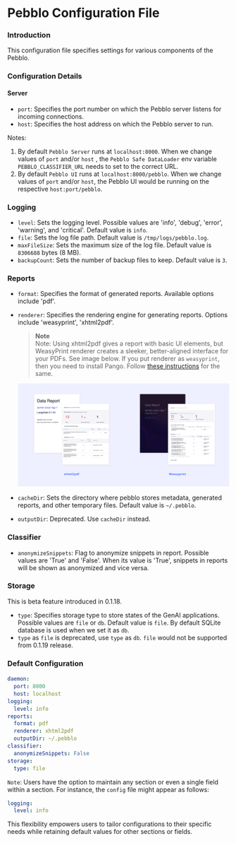 # Pebblo Configuration File

### Introduction

This configuration file specifies settings for various components of the Pebblo.

### Configuration Details

#### Server

- `port`: Specifies the port number on which the Pebblo server listens for incoming connections.
- `host`: Specifies the host address on which the Pebblo server to run.

Notes:

1. By default `Pebblo Server` runs at `localhost:8000`. When we change values of `port` and/or `host` , the `Pebblo Safe DataLoader` env variable `PEBBLO_CLASSIFIER_URL` needs to set to the correct URL.
2. By default `Pebblo UI` runs at `localhost:8000/pebblo`. When we change values of `port` and/or `host`, the Pebblo UI would be running on the respective `host:port/pebblo`.

### Logging

- `level`: Sets the logging level. Possible values are 'info', 'debug', 'error', 'warning', and 'critical'. Default value is `info`.
- `file`: Sets the log file path. Default value is `/tmp/logs/pebblo.log`.
- `maxFileSize`: Sets the maximum size of the log file. Default value is `8306688` bytes (8 MB).
- `backupCount`: Sets the number of backup files to keep. Default value is `3`.

### Reports

- `format`: Specifies the format of generated reports. Available options include 'pdf'.
- `renderer`: Specifies the rendering engine for generating reports. Options include 'weasyprint', 'xhtml2pdf'.

  > **Note**  
  >  Note: Using xhtml2pdf gives a report with basic UI elements, but WeasyPrint renderer creates a sleeker, better-aligned interface for your PDFs. See image below. If you put renderer as `weasyprint`, then you need to install Pango. Follow [these instructions](./installation.md#install-weasyprint-library) for the same.

  ![Pebblo Reports](../static/img/report-comparision.png)

- `cacheDir`: Sets the directory where pebblo stores metadata, generated reports, and other temporary files. Default value is `~/.pebblo`.
- `outputDir`: Deprecated. Use `cacheDir` instead.

### Classifier

- `anonymizeSnippets`: Flag to anonymize snippets in report. Possible values are 'True' and 'False'. When its value is 'True', snippets in reports will be shown as anonymized and vice versa.

### Storage
This is beta feature introduced in 0.1.18.
- `type`: Specifies storage type to store states of the GenAI applications. Possible values are `file` or `db`.  Default value is `file`. By default SQLite database is used when we set it as `db`.
- `type` as `file` is deprecated, use `type` as `db`. `file` would not be supported from 0.1.19 release.

### Default Configuration

```yaml
daemon:
  port: 8000
  host: localhost
logging:
  level: info
reports:
  format: pdf
  renderer: xhtml2pdf
  outputDir: ~/.pebblo
classifier:
  anonymizeSnippets: False
storage:
  type: file
```

`Note`:
Users have the option to maintain any section or even a single field within a section. For instance, the `config` file might appear as follows:

```yaml
logging:
  level: info
```

This flexibility empowers users to tailor configurations to their specific needs while retaining default values for other sections or fields.
